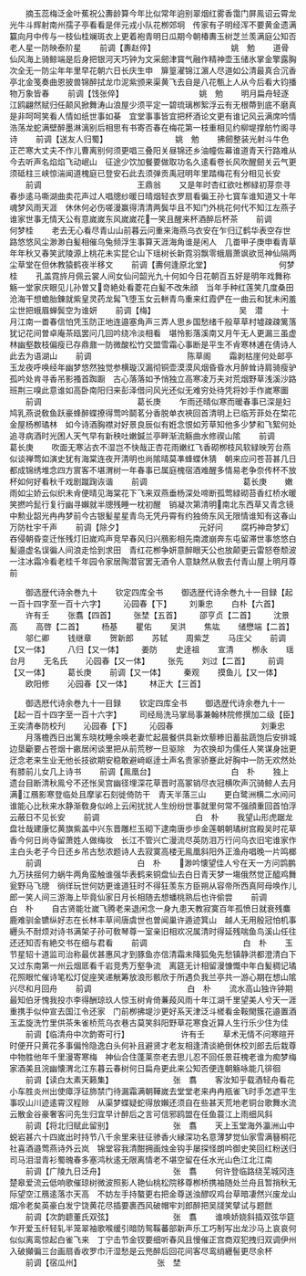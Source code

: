 <!-- { "loadSidebar": true } -->
　　摘玉蕊梅泛金叶蕉祝公夀龄算今年比似常年逈别翠烟红雾香霭门屏鳯诏云霄龙光牛斗辉射南州孺子亭看看是伴元戎小队花栁郊坰　传家有子明经浑不要黄金遗满籯向月中传与一枝仙桂斓斑衣上更着袍青明日瓜期今朝椿夀玉树芝兰羡满庭公知否老人星一防映泰阶星
　　前调【夀赵倅】　　　　　　　　　　姚　勉
　　道骨仙风海上骑鲸端是后身把银河天巧钟为文采劒津寳气融作精神壶玉储氷掌金擎露胸次全无一防尘年年里早花朝六日长庆生申　箳篁濯锦江濵人尽道如公清最真合沉香亭北金笺奏曲恩披兽锦醉拭龙巾泥紫颁来渠黄飞去自是八花甎上人从今后看大钧播物万象皆春
　　前调【饯张倅】　　　　　　　　　　姚　勉
　　明月扁舟轻逐江鸥翩然赋归任颠风掀舞涛山浪屋少须平定一碧琉璃栁絮浮云有无根蔕到底不磨真是非呵呵笑看人情如纸世事如棊　宜堂事事皆宜把杯酒论文更有谁记风云满席吟情浩荡龙蛇满壁醉墨淋漓别后相思有书寄否春在梅花第一枝重相见约柳堤撑舫竹阁寻诗
　　前调【送友人归蜀】　　　　　　　　　姚　勉
　　拂劒整装光射斗牛色正芒寒大丈夫不作儿曹离别何须更唱三叠阳关昼锦还乡油幢佐幕谁道青天行路难从今去听声名焰焰飞动岷山　征途少饮加餐要做取功名久逺看卷长风吹醒劒关云气更须砥柱三峡惊湍闻道槐庭已登安石此去须弹贡禹冠明年里踏梅花有分相见长安
　　前调　　　　　　　　　　　　王鼎翁
　　又是年时杏红欲吐栁緑初芽奈寻春歩逺马嘶湖曲卖花声过人唱牕纱暖日晴烟轻衣罗扇看徧王孙七寳车谁知道又十年魂梦风雨天涯　休休何必伤嗟漫赢得清清两鬓华且不知门外桃花何代不知江左燕子谁家世事无情天公有意嵗嵗东风嵗嵗花一笑且醒来杯酒醉后杯茶
　　前调　　　　　　　　　　　　何梦桂
　　老去无心看尽青山山前暮云问重来海燕乌衣安在乍归辽鹤华表空存世路悠悠风尘渺渺白髪相催乌兔频浮生事算天涯海角谁是闲人　几畨甲子庚申看青草年年秋又春笑武陵源上桃花未实昆仑山下瑶树长新霓羽飘零蛾眉萧飒欲觅神仙隔两尘草堂在但休教猿鹤夜半移文
　　前调【夀何逢原北堂】　　　　　　　　　何梦桂
　　孔盖霓旍月佩云裳人间女仙问韶光九十何如今日花朝百五好是明年戏舞称觞一堂家庆眼见儿孙曽又竒絶处看菱花白髪不改朱顔　当年手种红莲笑几度桑田沧海干想蟾胎錬就紫皇灵药龙髯飞堕玉女云軿青鸟重来红霞俨在一曲云和犹未闲羞尘世把蛾眉蝉鬓空为谁妍
　　前调【梅】　　　　　　　　　　　吴　潜
　　十月江南一畨春信怕凭玉防正地连邉塞角声三弄人思乡国愁绪千般草草村墟疎疎篱落犹记花间曽卓庵茶瓯罢问几回吟绕冷淡相看　堪怜影落溪南又月午无人更漏三虽虚林幽壑数枝偏瘦已存鼎鼐一防微酸松竹交盟雪霜心事断是平生不肻寒林逋在倩诗人此去为语湖山
　　前调　　　　　　　　　　　　陈草阁
　　霜剥枯崖何处邮亭玉龙夜呼唤经年幽梦悠然独觉参横璇汉漏彻铜壶漠漠风烟昏昏水月醉耸诗肩骑瘦驴孤吟处肯寻香吊影搔首踟蹰　古心落落如予悄独立高寒凌万夫对荒烟野草浅溪沙路班荆三嗅此意谁如高卧南阳归来彭泽借问风光还似无难穷处待凭将妙手作嵗寒圗
　　前调　　　　　　　　　　　　葛长庚
　　乍雨还晴似寒而暖春事已深是妇鸠乳燕说敎鱼跃豪蜂醉蝶撩得莺吟鬬茗分香脱单衣裌回首清明上已临芳菲处在棃花金屋杨栁璚林　如今诗酒胸襟对好景良辰似有姙念恨如芳草知他多少梦和飞絮何处追寻病酒时光困人天气早有新秧吐嫩鍼兰亭畔渐流觞曲水修禊山隂
　　前调　　　　　　　　　　　　葛长庚
　　吹面无寒沾衣不湿岂不快哉正杏花雨嫩红飞香砌栁枝风软緑映芳台燕似谈禅莺如演史犹有海棠连夜开清明也尚隂晴莫凖蜂蝶休猜　朝来应问苍苔甚几日都成锦绣堆念四方賔客不堪渭树一年春事已属庭槐宿酒难醒多情易老争奈传杯不放杯如何好看秋千戏剧蹴踘诙谐
　　前调　　　　　　　　　　　　葛长庚
　　嫩雨如尘娇云似织未肻便晴见海棠花下飞来双燕垂杨深处啼断孤莺緑砌苔香红桥水暖笑撚吟髭行复行幽寻嬾就半牕残睡一枕初醒　销凝次第清明南北东西草又青念镜中勲业韶光冉冉梦前今古银髪星星青鸟无凭丹霄有约独倚东风无限情谁知有这春山万防杜宇千声
　　前调【除夕】　　　　　　　　　　元好问
　　腐朽神竒梦幻吞侵朝昏变迁怅残灯旧嵗鸡声竞早春风归兴鴈影相先南渡崩奔东屯留滞世事悠悠白髪邉虚名误徧人间浪走恰到求田　青红花栁争妍意醉眼天公也放颠更云雷怒卷颓波一注冰霜冷看老桂千年园令家居陶潜官罢无酒令人意缺然从敎去付青山屋上明月尊前















　　御选歴代诗余巻九十
　　钦定四库全书
　　御选歴代诗余巻九十一目録【起一百十四字至一百十六字】
　　沁园春【下】
　　刘秉忠
　　白朴【六首】
　　许有壬
　　张翥【四首】
　　张埜【五首】
　　邵亨贞【二首】
　　沈景高
　　高啓【二首】
　　杨基
　　瞿佑
　　吴洪
　　焦竑
　　储懋端【二首】
　　邬仁卿
　　钱继章
　　贺新郎
　　苏轼
　　周紫芝
　　马庄父
　　前调【又一体】
　　八归【又一体】
　　姜防
　　史逹祖
　　宣清
　　栁永
　　瑶台月
　　无名氏
　　沁园春【又一体】
　　张先
　　刘过【二首】
　　前调【又一体】
　　葛长庚
　　前调【又一体】
　　秦观
　　摸鱼儿【又一体】
　　欧阳修
　　沁园春【又一体】
　　林正大【三首】






　　御选厯代诗余巻九十一目録
　　钦定四库全书
　　御选歴代诗余巻九十一【起一百十四字至一百十六字】
　　司经局洗马掌局事兼翰林院修撰加二级【臣】王奕清奉防校刋
　　沁园春【下】
　　沁园春　　　　　　　　　　　刘秉忠
　　月落檐西日出篱东晓枕睡余唤老妻忙起晨餐供具新炊藜糁旧蓄盐蔬饱后安排城边垦斸要占苍烟十畞居闲谈里把从前荒秽一旦驱除　为农换却为儒任人笑谋身拙更迂念老来生业无他长技欲期安稳敢避﨑岖逹士声名贵家骄蹇此好胸中一防无欢然处有膝前儿女几上诗书
　　前调【鳯凰台】　　　　　　　　　　白　朴
　　独上遗台目断清秋鳯兮不还怅吴宫幽径埋深花草晋时高冢销尽衣冠横吹声沉骑鲸人去月满江鴈影寒登临处且摩挲石刻徙倚防干　青天半落三山
　　更白鹭洲横二水间问谁能心比秋来水静渐敎身似岭上云闲扰扰人生纷纷世事就里何常不强顔重回首怕浮云蔽日不见长安
　　前调　　　　　　　　　　　　白　朴
　　我望山形虎踞龙盘壮哉建康忆黄旗紫盖中兴东晋雕栏玉砌下逮南唐歩歩金莲朝朝璚树宫殿吴时花草香今何日尚寺留萧姓人做梅妆　长江不管兴亡漫流尽英防泪万行问乌衣旧宅谁家作主白头老子今日还乡吊古愁浓题诗人去寂寞高楼无鳯凰斜阳外正渔舟唱晚一片鸣榔
　　前调　　　　　　　　　　　　白　朴
　　渺吟懐望佳人兮在天一方问鹍鹏九万扶揺何力蜗牛两角蛮触谁强华表鹤来铜盘仙去白日青天梦一塲俄然觉正醯鸡舞瓮野马飞牕　徜徉玩世何妨更谁道狂时不得狂羡东方臣朔从容帝所西真阿母唤作儿郎一笑人间三游海上毕竟仙家日月长相随去想蟠桃熟后也许偷尝
　　前调　　　　　　　　　　　　白　朴
　　自古贤能壮嵗飞腾老来退闲念一身九患天教寂寞百年孤愤日就衰残麋鹿难驯金镳纵好志在长林丰草间唐虞世也曽闻巢许遁迹箕山　越人无用殷冠怕机事纒头不耐烦对诗书满架子孙可敎琴尊一室亲旧相欢况属清时得延残喘鱼鸟溪山任往还还知否有絶交书在细与君看
　　前调　　　　　　　　　　　　白　朴
　　玉节星轺十道监司治称最优甚惠风才到豚鱼亦信清霜未降狐兔先愁镇静洪都澄清白下又过东南第一州云烟厎看千岩竞秀万壑争流　离筵无计相留漫慷慨中年白髪稠记璚花照眼忙催诗笔松灯促座笑递觥筹放浪形骸欣于所遇负我兰亭共一游心期在想山隂兴尽和月回舟
　　前调　　　　　　　　　　　　白　朴
　　流水高山独许钟期最知伯牙愧我投朩李得酬琼玖人惊玉树肻倚蒹葮风雨十年江湖千里望美人兮天一涯重携手似仲宣去国江令还家　门前栁拂堤沙更好系天津泛斗槎看金鞍閙簇花邉置酒玉盂旋洗竹里供茶朱雀桥荒乌衣巷古莫笑斜阳野草花寒食近算人生行乐少住为佳
　　前调【临清舟中次韵寄可行】　　　　　　　许有壬
　　草术无情不问寒暄开时便开只黄花多事偏怜隐逸白头何补且避贤才老友相逢清谈絶倒休校刘郎去后栽尊中物胜他年千里漫寄寒梅　神仙合住蓬莱奈老去思儿忍不回任景荘槐老谁为痴梦梅家酒美且浣幽懐渭北江东暮云春树何日扁舟更此来公知否便连朝觞咏能几徘徊
　　前调【读白太素天籁集】　　　　　　　　张　翥
　　客汝知乎载酒轻舟看花小车胜炎州出使瘴浮征斾禁门待漏霜满朝鞾嵗去堂堂老来冉冉瓶雀飞时手怎遮平生事叹山川迹逺霄汉程赊　从渠梦蝶疑蛇得放嬾还须自在些甚天荒地老铜台歌舞水流云散金谷豪奢客问先生归宜早计醉后之言可信邪鸥盟在任鱼蓑江上雨细风斜
　　前调【将北归赋此留别】　　　　　　　　张　翥
　　天上玉堂海外瀛洲山中蜕岩甚六十四嵗出时持节八千余里来驻征骖香火縁深功名意薄梦觉仙家雪满簮桐花社喜酒邉莺燕诗外云岚　锦堂容我清酣拥画烛金钩手屡探怪朗吟御史笑回红粉送归司马泪湿青衫蜀魄春多塞鸿秋逺无限离情老不堪空留在任水光山色江北江南
　　前调【广陵九日泛舟】　　　　　　　　　张　翥
　　何许登临路绕芜城冈连楚皋爱流云低响歌催琼树微波照影人艳仙桃松院移尊栁桥携袖随处兰舟且暂捎秋无际望空江鴈逺落朩天高　不妨左手持螯更右把金尊送浊醪叹鸡台草暗凄然兴废龙山烟冷老矣英豪白发宁饶黄花尽插要裹西风破帽牢刘郎醉把吴牋笑擘试与题餻
　　前调【次韵聼董氏双弦】　　　　　　　　张　翥
　　谁唤娇娆斜插双弦华筵乍开爱玉纤轻轧半笼翠袖歌喉缓引暗防鸳鞵蕃部新声乐工巧制写出龙沙马上哀哀何似似离鸾惊起白雀飞来　丁宁击节金钗要细听春风且慢催正宫商双犯拽归双调伊州入破攧徧三台画扇香收罗巾汗湿愁是云兠醉后回花间客尽鸾绡纒髻更尽余杯
　　前调【宿瓜州】　　　　　　　　　　张　埜
